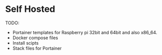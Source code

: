 # Self Hosted

TODO:

- Portainer templates for Raspberry pi 32bit and 64bit and also x86_64.
- Docker compose files
- Install scipts
- Stack files for Portainer

